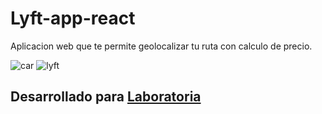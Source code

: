 # Lyft-app-react

Aplicacion web que te permite geolocalizar tu ruta con calculo de precio.

![car](https://user-images.githubusercontent.com/26079368/40890929-28b6e786-6743-11e8-8703-c22ae3c7e0ab.png)
![lyft](https://user-images.githubusercontent.com/26079368/40890930-291a5eba-6743-11e8-8865-f87cfaf6f1db.png)

## Desarrollado para [Laboratoria](http://laboratoria.la)

